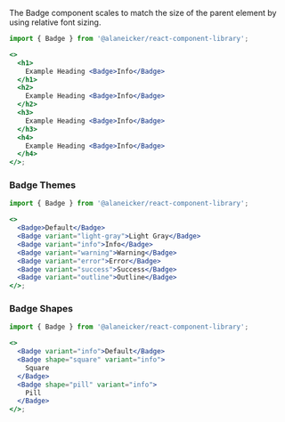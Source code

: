 The Badge component scales to match the size of the parent element by using relative font sizing.

```jsx
import { Badge } from '@alaneicker/react-component-library';

<>
  <h1>
    Example Heading <Badge>Info</Badge>
  </h1>
  <h2>
    Example Heading <Badge>Info</Badge>
  </h2>
  <h3>
    Example Heading <Badge>Info</Badge>
  </h3>
  <h4>
    Example Heading <Badge>Info</Badge>
  </h4>
</>;
```

### Badge Themes

```jsx
import { Badge } from '@alaneicker/react-component-library';

<>
  <Badge>Default</Badge>
  <Badge variant="light-gray">Light Gray</Badge>
  <Badge variant="info">Info</Badge>
  <Badge variant="warning">Warning</Badge>
  <Badge variant="error">Error</Badge>
  <Badge variant="success">Success</Badge>
  <Badge variant="outline">Outline</Badge>
</>;
```

### Badge Shapes

```jsx
import { Badge } from '@alaneicker/react-component-library';

<>
  <Badge variant="info">Default</Badge>
  <Badge shape="square" variant="info">
    Square
  </Badge>
  <Badge shape="pill" variant="info">
    Pill
  </Badge>
</>;
```

